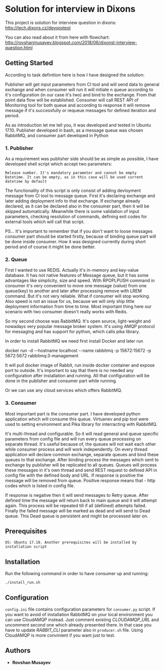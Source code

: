 # Solution for interview in Dixons

This project is solution for interview question in dixons: http://tech.dixons.cz/devopstest

You can also read about it from here with flowchart: http://rovshanmusayev.blogspot.com/2018/06/dixonst-interview-question.html


## Getting Started


According to task definition here is how I have designed the solution:


Publisher will get input parameters from CI tool and will send data to general exchange and when consumer will run it will initiate n queue according to it's configuration (in our case it's two) and bind to the exchange. From that point data flow will be established. Consumer will call REST API of Monitoring tool for both queue and according to response it will remove message if it's successfully or requeue messages for defined iteration and period.


As as introduction let me tell you, it was developed and tested in Ubuntu 17.10. Publisher developed in bash, as a message queue was chosen RabbitMQ,  and consumer part developed in Python


### 1. Publisher

As a requirement  was publisher side should be as simple as possible, I have developed shell script which accept two parameters:

    Release number. It's mandatory parameter and cannot be empty
    Datetime. It can be empty, as in this case will be used current datetime by default

 The functionality of this script is only consist of adding devloyment message from CI tool to message queue. First it's declaring exchange and later adding deployment info to that exchange. If exchange already declared, as it can be declared also in the consumer part, then it will be skipped automatically. Meanwhile there is some validation of input parameters, checking resolution of commands, defining exit codes for external tools which will call that script.


PS... It's important to remember that if you don't want to loose messages consumer part should be started firstly, because of binding queue part will be done inside consumer. How it was designed currently during short period and of course it might be done better.
### 2. Queue

First I wanted to use REDIS. Actually it's in-memory and key-value database. It has not native features of Message queue, but it has some advantages like simplicity, size and speed. With RPOPLPUSH command in consumer it's very convenient to move one message (value) from one queue(key) to another and later after processing remove with LREM command. But it's not very reliable. What if consumer will stop working. Also speed is not an issue for us, because we will only ship little deployment information from time to time. Most important thing here our scenario with two consumer doesn't really works with Redis. 

So my second choose was RabbitMQ. It's open source, light-weight and nowadays very popular message broker system. It's using AMQP protocol for messaging and has support for python, which calls pika library.

In order to install RabbitMQ we need first install Docker and later  run

 

docker run -d --hostname localhost --name rabbitmq -p 15672:15672 -p 5672:5672 rabbitmq:3-management

 

It will pull docker image of Rabbit, run inside docker container and expose port to outside. It's important to say that there is no needed any configuration after installation and running. All that configuration will be done in the publisher and consumer part while running. 

Or we can use any cloud services which offers RabbitMQ.

### 3. Consumer 

Most important part is the consumer part. I have developed python application which will consume this queue. Virtuanev and pip tool were used to setting environment and Pika library for interracting with RabbitMQ.

It's multi-thread and configurable. So it will read general and queue specific parameters from config file and will run every queue processing on separate thread. It's useful because of, the queues will not wait each other while consumer process and will work independently. On every thread application will declare common exchange, separate queues and bind these queues to that exchange. After binding process the messages which sent to exchange by publisher will be replicated to all queues. Queues will process these messages in it's own thread and send REST request to defined API in config file with the defined body and URL. If response is positive the message will be removed from queue. Positive response means that - http codes which is listed in config file. 

If response is negative then it will send messages to Retry queue. After defined time the message will return back to main queue and it will attempt again. This process will be repeated till if all (defiined) attempts failed. Finally the failed  message will be marked as dead and will send to Dead queue. This Dead queue is persistent and might be processed later on.



## Prerequisites


```OS: Ubuntu 17.10. Another prerequisites will be installed by installation script```


## Installation

Run the following command in order to have consumer up and running:

```
./install_run.sh
```

## Configuration

```config.ini``` file contains configuration parameters for ```consumer.py``` script. If you want to avoid of installation RabbitMQ on your local environment you can use CloudAMQP instead. Just comment existing *CLOUDAMQP_URL* and uncomment second one which already presented there. In that case you have to update *RABBIT_CLI* parameter also in ```producer.sh``` file. Using CloudAMQP is more convinient if you want just to test.


## Authors

* **Rovshan Musayev** 



